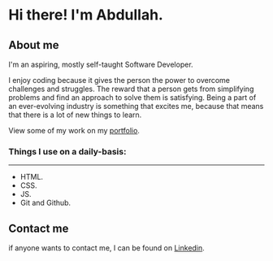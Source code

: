 # Hi there! I'm Abdullah. 

## About me

I'm an aspiring, mostly self-taught Software Developer.

I enjoy coding because it gives the person the power to overcome challenges and struggles. The reward that a person gets from simplifying problems and find an approach to solve them is satisfying. Being a part of an ever-evolving industry is something that excites me, because that means that there is a lot of new things to learn.

View some of my work on my [portfolio](https://flare-s.github.io/portfolio/).

### Things I use on a daily-basis:

---

- HTML.
- CSS.
- JS.
- Git and Github.



## Contact me
if anyone wants to contact me, I can be found on [Linkedin](https://www.linkedin.com/in/codeflarez/).

<!--
**flare-s/flare-s** is a ✨ _special_ ✨ repository because its `README.md` (this file) appears on your GitHub profile.

Here are some ideas to get you started:

- 🔭 I’m currently working on ...
- 🌱 I’m currently learning ...
- 👯 I’m looking to collaborate on ...
- 🤔 I’m looking for help with ...
- 💬 Ask me about ...
- 📫 How to reach me: ...
- 😄 Pronouns: ...
- ⚡ Fun fact: ...
-->
